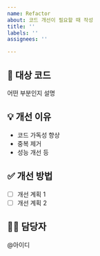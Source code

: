 ```yaml
---
name: Refactor
about: 코드 개선이 필요할 때 작성
title: ''
labels: ''
assignees: ''

---
```


## 🔨 대상 코드
어떤 부분인지 설명

## 💡 개선 이유
- 코드 가독성 향상
- 중복 제거
- 성능 개선 등

## ✅ 개선 방법
- [ ] 개선 계획 1
- [ ] 개선 계획 2

## 👨‍💻 담당자
@아이디
